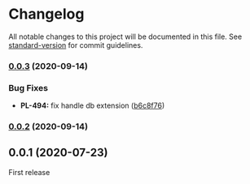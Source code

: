 # Changelog

All notable changes to this project will be documented in this file. See [standard-version](https://github.com/conventional-changelog/standard-version) for commit guidelines.

### [0.0.3](https://gitlab.com/ConsenSys/codefi/common/packages/configure-database/compare/v0.0.2...v0.0.3) (2020-09-14)


### Bug Fixes

* **PL-494:** fix handle db extension ([b6c8f76](https://gitlab.com/ConsenSys/codefi/common/packages/configure-database/commit/b6c8f76b80f6fd6ee3287ec63f233ee68d1d839d))

### [0.0.2](https://gitlab.com/ConsenSys/codefi/common/packages/configure-database/compare/v0.0.1...v0.0.2) (2020-09-14)

## 0.0.1 (2020-07-23)

First release
